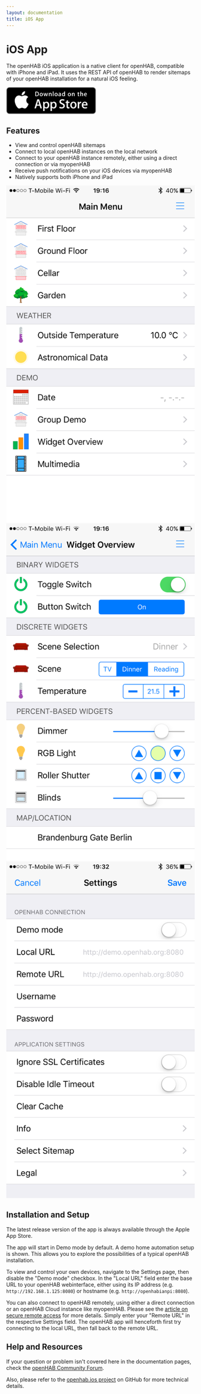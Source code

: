 ```yaml
---
layout: documentation
title: iOS App
---
```


# iOS App

<!-- https://developer.apple.com/app-store/marketing/guidelines/de/#downloadOnAppstore -->

The openHAB iOS application is a native client for openHAB, compatible with iPhone and iPad.
It uses the REST API of openHAB to render sitemaps of your openHAB installation for a natural iOS feeling.

<a href="https://itunes.apple.com/us/app/openhab/id492054521">
  <img alt="Download on the App Store" src="images/download-on-the-app-store.png" width="240px">
</a>

## Features

- View and control openHAB sitemaps
- Connect to local openHAB instances on the local network
- Connect to your openHAB instance remotely, either using a direct connection or via myopenHAB
- Receive push notifications on your iOS devices via myopenHAB
- Natively supports both iPhone and iPad

<div class="row">
  <div class="col s12 m4"><img src="images/ios01.png" alt="Demo Main Menu"></div>
  <div class="col s12 m4"><img src="images/ios02.png" alt="Demo Widget Overview"></div>
  <div class="col s12 m4"><img src="images/ios03.png" alt="Settings"></div>
</div>

## Installation and Setup

The latest release version of the app is always available through the Apple App Store.

The app will start in Demo mode by default.
A demo home automation setup is shown.
This allows you to explore the possibilities of a typical openHAB installation.

To view and control your own devices, navigate to the Settings page, then disable the "Demo mode" checkbox.
In the "Local URL" field enter the base URL to your openHAB webinterface, either using its IP address (e.g. `http://192.168.1.125:8080`) or hostname (e.g. `http://openhabianpi:8080`).

You can also connect to openHAB remotely, using either a direct connection or an openHAB Cloud instance like myopenHAB.
Please see the [article on secure remote access](https://docs.openhab.org/installation/security.html) for more details.
Simply enter your "Remote URL" in the respective Settings field.
The openHAB app will henceforth first try connecting to the local URL, then fall back to the remote URL.

## Help and Resources

If your question or problem isn't covered here in the documentation pages, check the [openHAB Community Forum](https://community.openhab.org).

Also, please refer to the [openhab.ios project](https://github.com/openhab/openhab.ios) on GitHub for more technical details.

